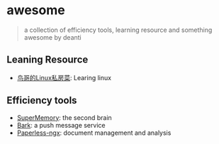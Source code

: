 # awesome

> a collection of efficiency tools, learning resource and something awesome by deanti

## Leaning Resource

- [鸟哥的Linux私房菜](https://linux.vbird.org/linux_basic/): Learing linux

## Efficiency tools

- [SuperMemory](https://supermemory.ai/home): the second brain
- [Bark](https://github.com/Finb/Bark): a push message service
- [Paperless-ngx](https://docs.paperless-ngx.com/): document management and analysis
